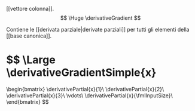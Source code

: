 [[vettore colonna]].
$$
\Huge
\derivativeGradient
$$

Contiene le [[derivata parziale|derivate parziali]] per tutti gli elementi della [[base canonica]].

$$
\Large
\derivativeGradientSimple{x}
=
\begin{bmatrix}
	\derivativePartial{x}{1}\\
	\derivativePartial{x}{2}\\
	\derivativePartial{x}{3}\\
	\vdots\\
	\derivativePartial{x}{\fmlInputSize}\\
\end{bmatrix}
$$
